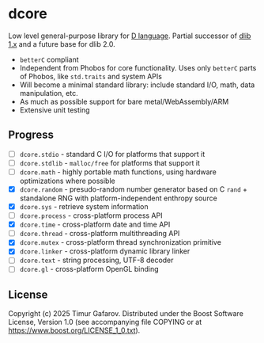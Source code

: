 dcore
=====
Low level general-purpose library for [D language](https://dlang.org). Partial successor of [dlib 1.x](https://github.com/gecko0307/dlib) and a future base for dlib 2.0.

* `betterC` compliant
* Independent from Phobos for core functionality. Uses only `betterC` parts of Phobos, like `std.traits` and system APIs
* Will become a minimal standard library: include standard I/O, math, data manipulation, etc.
* As much as possible support for bare metal/WebAssembly/ARM
* Extensive unit testing

Progress
--------
* [ ] `dcore.stdio` - standard C I/O for platforms that support it
* [ ] `dcore.stdlib` - `malloc/free` for platforms that support it
* [ ] `dcore.math` - highly portable math functions, using hardware optimizations where possible
* [x] `dcore.random` - presudo-random number generator based on C `rand` + standalone RNG with platform-independent enthropy source
* [x] `dcore.sys` - retrieve system information
* [ ] `dcore.process` - cross-platform process API
* [x] `dcore.time` - cross-platform date and time API
* [ ] `dcore.thread` - cross-platform multithreading API
* [x] `dcore.mutex` - cross-platform thread synchronization primitive
* [x] `dcore.linker` - cross-platform dynamic library linker
* [ ] `dcore.text` - string processing, UTF-8 decoder
* [ ] `dcore.gl` - cross-platform OpenGL binding

License
-------
Copyright (c) 2025 Timur Gafarov. Distributed under the Boost Software License, Version 1.0 (see accompanying file COPYING or at https://www.boost.org/LICENSE_1_0.txt).
